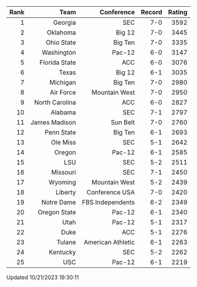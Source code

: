 | Rank  | Team                 | Conference           | Record   | Rating |
| ---:  | ---:                 | ---:                 | ---:     | ---:   |
| 1     | Georgia              | SEC                  | 7-0      | 3592   |
| 2     | Oklahoma             | Big 12               | 7-0      | 3445   |
| 3     | Ohio State           | Big Ten              | 7-0      | 3335   |
| 4     | Washington           | Pac-12               | 6-0      | 3147   |
| 5     | Florida State        | ACC                  | 6-0      | 3076   |
| 6     | Texas                | Big 12               | 6-1      | 3035   |
| 7     | Michigan             | Big Ten              | 7-0      | 2980   |
| 8     | Air Force            | Mountain West        | 7-0      | 2950   |
| 9     | North Carolina       | ACC                  | 6-0      | 2827   |
| 10    | Alabama              | SEC                  | 7-1      | 2797   |
| 11    | James Madison        | Sun Belt             | 7-0      | 2760   |
| 12    | Penn State           | Big Ten              | 6-1      | 2693   |
| 13    | Ole Miss             | SEC                  | 5-1      | 2642   |
| 14    | Oregon               | Pac-12               | 6-1      | 2585   |
| 15    | LSU                  | SEC                  | 5-2      | 2511   |
| 16    | Missouri             | SEC                  | 7-1      | 2450   |
| 17    | Wyoming              | Mountain West        | 5-2      | 2439   |
| 18    | Liberty              | Conference USA       | 7-0      | 2420   |
| 19    | Notre Dame           | FBS Independents     | 6-2      | 2349   |
| 20    | Oregon State         | Pac-12               | 6-1      | 2340   |
| 21    | Utah                 | Pac-12               | 5-1      | 2317   |
| 22    | Duke                 | ACC                  | 5-1      | 2276   |
| 23    | Tulane               | American Athletic    | 6-1      | 2263   |
| 24    | Kentucky             | SEC                  | 5-2      | 2262   |
| 25    | USC                  | Pac-12               | 6-1      | 2219   |

Updated 10/21/2023 19:30:11
